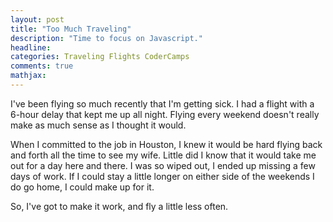 ```yaml
---
layout: post
title: "Too Much Traveling"
description: "Time to focus on Javascript."
headline: 
categories: Traveling Flights CoderCamps
comments: true
mathjax: 
---
```

I've been flying so much recently that I'm getting sick. I had a flight with a 6-hour delay that kept me up all night. Flying every weekend doesn't really make as much sense as I thought it would. 

When I committed to the job in Houston, I knew it would be hard flying back and forth all the time to see my wife. Little did I know that it would take me out for a day here and there. I was so wiped out, I ended up missing a few days of work. If I could stay a little longer on either side of the weekends I do go home, I could make up for it.

So, I've got to make it work, and fly a little less often.
